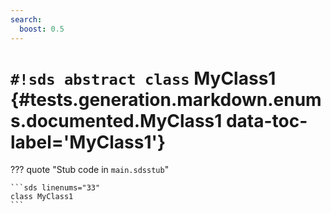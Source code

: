 ```yaml
---
search:
  boost: 0.5
---
```


# `#!sds abstract class` MyClass1 {#tests.generation.markdown.enums.documented.MyClass1 data-toc-label='MyClass1'}

??? quote "Stub code in `main.sdsstub`"

    ```sds linenums="33"
    class MyClass1
    ```

